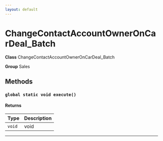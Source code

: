 ```yaml
---
layout: default
---
```

# ChangeContactAccountOwnerOnCarDeal_Batch



**Class** ChangeContactAccountOwnerOnCarDeal_Batch


**Group** Sales

## Methods
### `global static void execute()`
#### Returns

|Type|Description|
|---|---|
|`void`|void|

---
